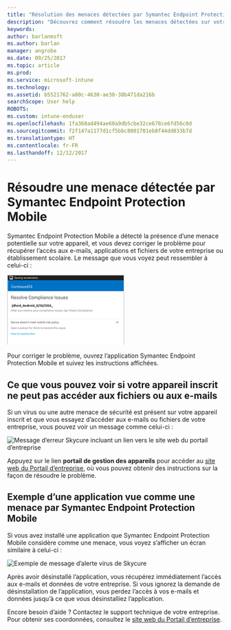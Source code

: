 ```yaml
---
title: "Résolution des menaces détectées par Symantec Endpoint Protection Mobile pour Android | Microsoft Docs"
description: "Découvrez comment résoudre les menaces détectées sur votre appareil Android."
keywords: 
author: barlanmsft
ms.author: barlan
manager: angrobe
ms.date: 09/25/2017
ms.topic: article
ms.prod: 
ms.service: microsoft-intune
ms.technology: 
ms.assetid: b5521762-a80c-4630-ae30-38b471da216b
searchScope: User help
ROBOTS: 
ms.custom: intune-enduser
ms.openlocfilehash: 1fa368ad494ae60a9db5cbe32ce678ce6fd56c0d
ms.sourcegitcommit: f2f147a1177d1cf5bbc8001701eb8f44dd833b7d
ms.translationtype: HT
ms.contentlocale: fr-FR
ms.lasthandoff: 12/12/2017
---
```

# <a name="resolve-a-threat-found-by-symantec-endpoint-protection-mobile"></a>Résoudre une menace détectée par Symantec Endpoint Protection Mobile

Symantec Endpoint Protection Mobile a détecté la présence d’une menace potentielle sur votre appareil, et vous devez corriger le problème pour récupérer l’accès aux e-mails, applications et fichiers de votre entreprise ou établissement scolaire. Le message que vous voyez peut ressembler à celui-ci :

![L’application Skycure a détecté une menace sur votre appareil](./media/lookout-threat-found-android.png)

Pour corriger le problème, ouvrez l’application Symantec Endpoint Protection Mobile et suivez les instructions affichées.

## <a name="what-you-might-see-if-your-enrolled-device-is-blocked-from-accessing-email-or-files"></a>Ce que vous pouvez voir si votre appareil inscrit ne peut pas accéder aux fichiers ou aux e-mails

Si un virus ou une autre menace de sécurité est présent sur votre appareil inscrit et que vous essayez d’accéder aux e-mails ou fichiers de votre entreprise, vous pouvez voir un message comme celui-ci :

![Message d’erreur Skycure incluant un lien vers le site web du portail d’entreprise](./media/skycure-list-of-potential-issues-android.png)

Appuyez sur le lien **portail de gestion des appareils** pour accéder au [site web du Portail d’entreprise](https://portal.manage.microsoft.com#HelpDeskDialog), où vous pouvez obtenir des instructions sur la façon de résoudre le problème.

## <a name="example-of-an-app-that-symantec-endpoint-protection-mobile-sees-as-a-threat"></a>Exemple d’une application vue comme une menace par Symantec Endpoint Protection Mobile

Si vous avez installé une application que Symantec Endpoint Protection Mobile considère comme une menace, vous voyez s’afficher un écran similaire à celui-ci :

![Exemple de message d’alerte virus de Skycure](./media/skycure-virus-alert-android.png)

Après avoir désinstallé l’application, vous récupérez immédiatement l’accès aux e-mails et données de votre entreprise. Si vous ignorez la demande de désinstallation de l’application, vous perdez l’accès à vos e-mails et données jusqu’à ce que vous désinstalliez l’application.

Encore besoin d’aide ? Contactez le support technique de votre entreprise. Pour obtenir ses coordonnées, consultez le [site web du Portail d’entreprise](https://portal.manage.microsoft.com#HelpDeskDialog).

